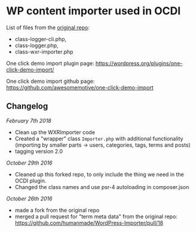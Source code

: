 # WP content importer used in OCDI

List of files from the [original repo](https://github.com/humanmade/WordPress-Importer/):

- class-logger-cli.php,
- class-logger.php,
- class-wxr-importer.php


One click demo import plugin page: https://wordpress.org/plugins/one-click-demo-import/

One click demo import github page: https://github.com/awesomemotive/one-click-demo-import

## Changelog

*February 7th 2018*
- Clean up the WXRImporter code
- Created a "wrapper" class `Importer.php` with additional functionality (importing by smaller parts -> users, categories, tags, terms and posts)
- tagging version 2.0

*October 29th 2016*

- Cleaned up this forked repo, to only include the thing we need in the OCDI plugin.
- Changed the class names and use psr-4 autoloading in composer.json

*October 26th 2016*

- made a fork from the original repo
- merged a pull request for "term meta data" from the original repo: https://github.com/humanmade/WordPress-Importer/pull/18
